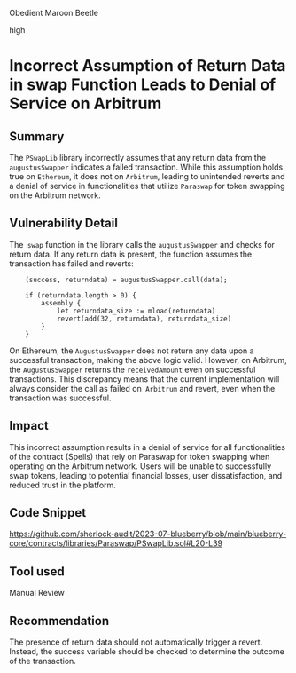 Obedient Maroon Beetle

high

# Incorrect Assumption of Return Data in swap Function Leads to Denial of Service on Arbitrum
## Summary
The `PSwapLib` library incorrectly assumes that any return data from the `augustusSwapper` indicates a failed transaction. While this assumption holds true on `Ethereum`, it does not on `Arbitrum`, leading to unintended reverts and a denial of service in functionalities that utilize `Paraswap` for token swapping on the Arbitrum network.

## Vulnerability Detail
The` swap` function in the library calls the `augustusSwapper` and checks for return data. If any return data is present, the function assumes the transaction has failed and reverts:

```javascript=31
    (success, returndata) = augustusSwapper.call(data);

    if (returndata.length > 0) {
        assembly {
            let returndata_size := mload(returndata)
            revert(add(32, returndata), returndata_size)
        }
    }
```
On Ethereum, the `AugustusSwapper` does not return any data upon a successful transaction, making the above logic valid. However, on Arbitrum, the `AugustusSwapper` returns the `receivedAmount` even on successful transactions. This discrepancy means that the current implementation will always consider the call as failed on` Arbitrum` and revert, even when the transaction was successful.

## Impact
This incorrect assumption results in a denial of service for all functionalities of the contract (Spells) that rely on Paraswap for token swapping when operating on the Arbitrum network. Users will be unable to successfully swap tokens, leading to potential financial losses, user dissatisfaction, and reduced trust in the platform.

## Code Snippet
https://github.com/sherlock-audit/2023-07-blueberry/blob/main/blueberry-core/contracts/libraries/Paraswap/PSwapLib.sol#L20-L39

## Tool used
Manual Review

## Recommendation
The presence of return data should not automatically trigger a revert. Instead, the success variable should be checked to determine the outcome of the transaction.